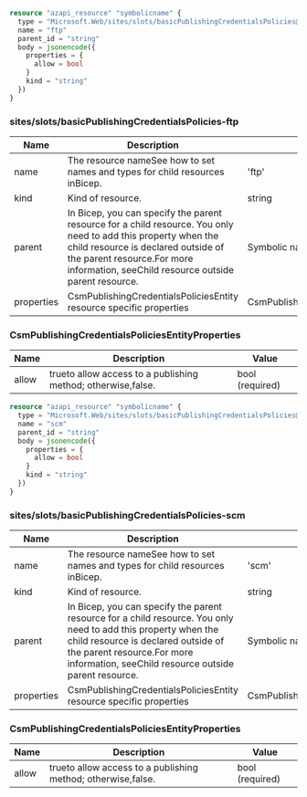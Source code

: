 ```terraform
resource "azapi_resource" "symbolicname" {
  type = "Microsoft.Web/sites/slots/basicPublishingCredentialsPolicies@2022-09-01"
  name = "ftp"
  parent_id = "string"
  body = jsonencode({
    properties = {
      allow = bool
    }
    kind = "string"
  })
}

```

### sites/slots/basicPublishingCredentialsPolicies-ftp

| Name | Description | Value |
|-|-|-|
| name | The resource nameSee how to set names and types for child resources inBicep. | 'ftp' |
| kind | Kind of resource. | string |
| parent | In Bicep, you can specify the parent resource for a child resource. You only need to add this property when the child resource is declared outside of the parent resource.For more information, seeChild resource outside parent resource. | Symbolic name for resource of type:slots |
| properties | CsmPublishingCredentialsPoliciesEntity resource specific properties | CsmPublishingCredentialsPoliciesEntityProperties |


### CsmPublishingCredentialsPoliciesEntityProperties

| Name | Description | Value |
|-|-|-|
| allow | trueto allow access to a publishing method; otherwise,false. | bool (required) |


```terraform
resource "azapi_resource" "symbolicname" {
  type = "Microsoft.Web/sites/slots/basicPublishingCredentialsPolicies@2022-09-01"
  name = "scm"
  parent_id = "string"
  body = jsonencode({
    properties = {
      allow = bool
    }
    kind = "string"
  })
}

```

### sites/slots/basicPublishingCredentialsPolicies-scm

| Name | Description | Value |
|-|-|-|
| name | The resource nameSee how to set names and types for child resources inBicep. | 'scm' |
| kind | Kind of resource. | string |
| parent | In Bicep, you can specify the parent resource for a child resource. You only need to add this property when the child resource is declared outside of the parent resource.For more information, seeChild resource outside parent resource. | Symbolic name for resource of type:slots |
| properties | CsmPublishingCredentialsPoliciesEntity resource specific properties | CsmPublishingCredentialsPoliciesEntityProperties |


### CsmPublishingCredentialsPoliciesEntityProperties

| Name | Description | Value |
|-|-|-|
| allow | trueto allow access to a publishing method; otherwise,false. | bool (required) |


